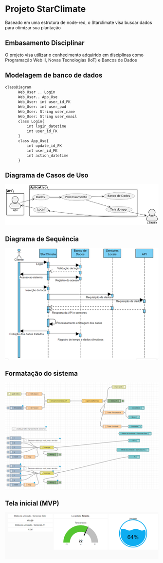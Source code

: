 # Projeto StarClimate
Baseado em uma estrutura de node-red, o Starclimate visa buscar dados para otimizar sua plantação

## Embasamento Disciplinar
O projeto visa utilizar o conhecimento adquirido em disciplinas como Programação Web II, Novas Tecnologias (IoT) e Bancos de Dados

## Modelagem de banco de dados

```mermaid
classDiagram
      Web_User .. Login
      Web_User.. App_Use
      Web_User: int user_id_PK
      Web_User: int user_pwd
      Web_User: String user_name
      Web_User: String user_email
      class Login{
          int login_datetime
          int user_id_FK
      }
      class App_Use{
          int update_id_PK
          int user_id_FK
          int action_datetime
      }
```
## Diagrama de Casos de Uso

![My Image](usecase.png)

## Diagrama de Sequência

![My Image](sequence.png)

## Formatação do sistema

![My Image](flows.png)

## Tela inicial (MVP)

![My Image](initialscreen.png)